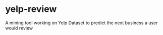 yelp-review
===========

A mining tool working on Yelp Dataset to predict the next business a user would review
